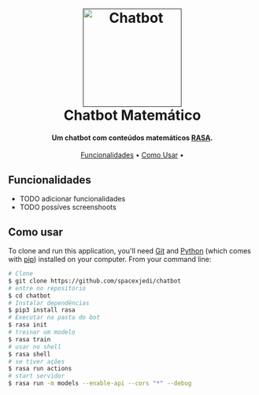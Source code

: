 <h1 align="center">
  <br>
  <a href=""><img src="https://media.giphy.com/media/jVflkGtOAL0qIrZ6nL/giphy.gif" alt="Chatbot" width="200"></a>
  <br>
  Chatbot Matemático
  <br>
</h1>

<h4 align="center">Um chatbot com conteúdos matemáticos <a href="https://rasa.com/" target="_blank">RASA</a>.</h4>


<p align="center">
  <a href="#key-features">Funcionalidades</a> •
  <a href="#how-to-use">Como Usar</a> •
</p>


## Funcionalidades

* TODO adicionar funcionalidades 
* TODO possíves screenshoots  

## Como usar
To clone and run this application, you'll need [Git](https://git-scm.com) and [Python](https://www.python.org/) (which comes with [pip](https://pypi.org/project/pip/)) installed on your computer. From your command line:

```bash
# Clone
$ git clone https://github.com/spacexjedi/chatbot
# entre no repositório
$ cd chatbot
# Instalar dependências
$ pip3 install rasa
# Executar na pasta do bot
$ rasa init
# treinar um modelo
$ rasa train
# usar no shell
$ rasa shell
# se tiver ações
$ rasa run actions
# start servidor
$ rasa run -m models --enable-api --cors "*" --debug
```
